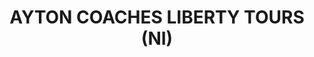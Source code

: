 ---
title: "AYTON COACHES LIBERTY TOURS (NI)"
address: "4, Woodside Heights, Derry, Co. Derry BT47 2LQ"
tel: "028 7130 8769"
county: "Derry"
category: "Rail Services"
type: "Content"
lat: "054.9862610000"
lng: "-007.3014500000"
---